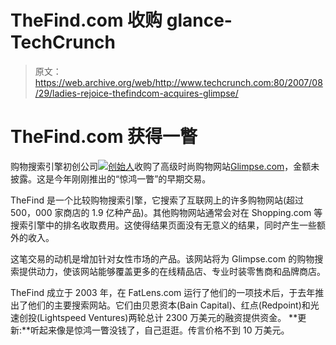 # TheFind.com 收购 glance-TechCrunch

> 原文：<https://web.archive.org/web/http://www.techcrunch.com:80/2007/08/29/ladies-rejoice-thefindcom-acquires-glimpse/>

# TheFind.com 获得一瞥

购物搜索引擎初创公司[![](img/5f44f312424f818bbfa603a642e2990e.png)](https://web.archive.org/web/20220811120146/http://www.crunchbase.com/company/thefind.com)[创始人](https://web.archive.org/web/20220811120146/http://www.crunchbase.com/company/thefind.com)收购了高级时尚购物网站[Glimpse.com](https://web.archive.org/web/20220811120146/http://www.crunchbase.com/company/glimpse.com)，金额未披露。这是今年刚刚推出的“惊鸿一瞥”的早期交易。

TheFind 是一个比较购物搜索引擎，它搜索了互联网上的许多购物网站(超过 500，000 家商店的 1.9 亿种产品)。其他购物网站通常会对在 Shopping.com 等搜索引擎中的排名收取费用。这使得结果页面没有无意义的结果，同时产生一些额外的收入。

这笔交易的动机是增加针对女性市场的产品。该网站将为 Glimpse.com 的购物搜索提供动力，使该网站能够覆盖更多的在线精品店、专业时装零售商和品牌商店。

TheFind 成立于 2003 年，在 FatLens.com 运行了他们的一项技术后，于去年推出了他们的主要搜索网站。它们由贝恩资本(Bain Capital)、红点(Redpoint)和光速创投(Lightspeed Ventures)两轮总计 2300 万美元的融资提供资金。
 **更新:**听起来像是惊鸿一瞥没钱了，自己逛逛。传言价格不到 10 万美元。